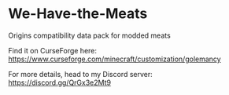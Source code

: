# We-Have-the-Meats
Origins compatibility data pack for modded meats

Find it on CurseForge here: https://www.curseforge.com/minecraft/customization/golemancy

For more details, head to my Discord server: https://discord.gg/QrGx3e2Mt9

